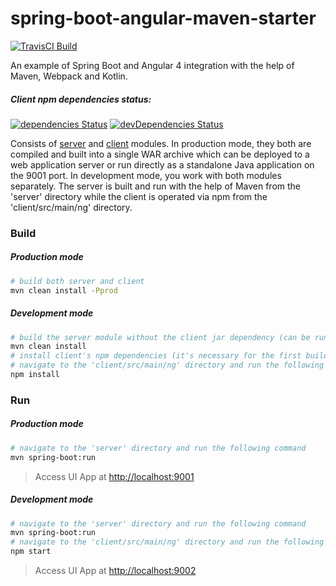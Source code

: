 spring-boot-angular-maven-starter
=============

[![TravisCI Build](https://travis-ci.org/hiper2d/spring-boot-angular-maven-starter.svg)](https://travis-ci.org/hiper2d/spring-boot-angular-maven-starter)

An example of Spring Boot and Angular 4 integration with the help of Maven, Webpack and Kotlin.

##### Client npm dependencies status:

[![dependencies Status](https://david-dm.org/hiper2d/spring-boot-angular-maven-starter/status.svg?path=client/src/main/ng)](https://david-dm.org/hiper2d/spring-boot-angular-maven-starter?path=client/src/main/ng)
[![devDependencies Status](https://david-dm.org/hiper2d/spring-boot-angular-maven-starter/dev-status.svg?path=client/src/main/ng)](https://david-dm.org/hiper2d/spring-boot-angular-maven-starter?path=client/src/main/ng&type=dev)

Consists of [server](./server/) and [client](./client/) modules.
In production mode, they both are compiled and built into a single WAR archive which can be deployed to a web application server or run directly as a standalone Java application on the 9001 port.
In development mode, you work with both modules separately. The server is built and run with the help of Maven from the 'server' directory while the client is operated via npm from the 'client/src/main/ng' directory.

### Build
##### Production mode
```bash
# build both server and client
mvn clean install -Pprod
```
##### Development mode
```bash
# build the server module without the client jar dependency (can be run from the root or from the 'server' directories)
mvn clean install
# install client's npm dependencies (it's necessary for the first build only)
# navigate to the 'client/src/main/ng' directory and run the following command
npm install
```
### Run
##### Production mode
```bash
# navigate to the 'server' directory and run the following command
mvn spring-boot:run
```
> Access UI App at [http://localhost:9001](http://localhost:9001)
##### Development mode
```bash
# navigate to the 'server' directory and run the following command
mvn spring-boot:run
# navigate to the 'client/src/main/ng' directory and run the following command
npm start
```
> Access UI App at [http://localhost:9002](http://localhost:9002)
